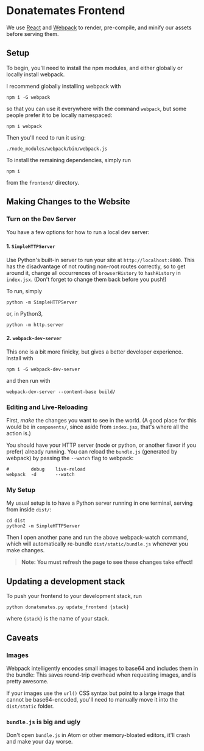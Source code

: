 # Donatemates Frontend

We use [React](https://facebook.github.io/react/) and [Webpack](https://webpack.github.io/) to render, pre-compile, and minify our assets before serving them.

## Setup
To begin, you'll need to install the npm modules, and either globally or locally install webpack.

I recommend globally installing webpack with

```shell
npm i -G webpack
```

so that you can use it everywhere with the command `webpack`, but some people prefer it to be locally namespaced:

```shell
npm i webpack
```

Then you'll need to run it using:

```shell
./node_modules/webpack/bin/webpack.js
```

To install the remaining dependencies, simply run

```shell
npm i
```

from the `frontend/` directory.

## Making Changes to the Website

### Turn on the Dev Server
You have a few options for how to run a local dev server:

#### 1. `SimpleHTTPServer`
Use Python's built-in server to run your site at `http://localhost:8000`. This has the disadvantage of not routing non-root routes correctly, so to get around it, change all occurrences of `browserHistory` to `hashHistory` in `index.jsx`. (Don't forget to change them back before you push!)

To run, simply

```shell
python -m SimpleHTTPServer
```

or, in Python3,
```shell
python -m http.server
```

#### 2. `webpack-dev-server`
This one is a bit more finicky, but gives a better developer experience. Install with

```shell
npm i -G webpack-dev-server
```

and then run with

```shell
webpack-dev-server --content-base build/
```

### Editing and Live-Reloading

First, *make* the changes you want to see in the world. (A good place for this would be in `components/`, since aside from `index.jsx`, that's where all the action is.)

You should have your HTTP server (node or python, or another flavor if you prefer) already running. You can reload the `bundle.js` (generated by webpack) by passing the `--watch` flag to webpack:

```shell
#        debug    live-reload
webpack  -d       --watch
```

### My Setup
My usual setup is to have a Python server running in one terminal, serving from inside `dist/`:

```shell
cd dist
python2 -m SimpleHTTPServer
```

Then I open another pane and run the above webpack-watch command, which will automatically re-bundle `dist/static/bundle.js` whenever you make changes.

> **Note: You must refresh the page to see these changes take effect!**

## Updating a development stack
To push your frontend to your development stack, run

```shell
python donatemates.py update_frontend {stack}
```

where `{stack}` is the name of your stack.

## Caveats

### Images
Webpack intelligently encodes small images to base64 and includes them in the bundle: This saves round-trip overhead when requesting images, and is pretty awesome.

If your images use the `url()` CSS syntax but point to a large image that cannot be base64-encoded, you'll need to manually move it into the `dist/static` folder.

### `bundle.js` is big and ugly
Don't open `bundle.js` in Atom or other memory-bloated editors, it'll crash and make your day worse.
